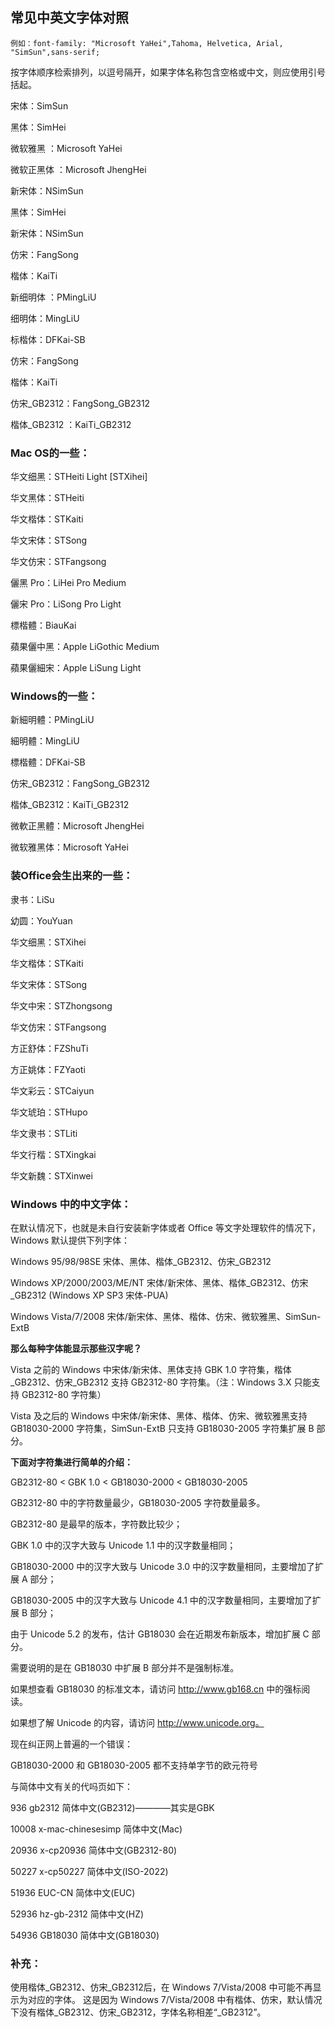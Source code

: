 ## 常见中英文字体对照

```
例如：font-family: "Microsoft YaHei",Tahoma, Helvetica, Arial, "SimSun",sans-serif;
```

按字体顺序检索排列，以逗号隔开，如果字体名称包含空格或中文，则应使用引号括起。

宋体：SimSun

黑体：SimHei

微软雅黑 ：Microsoft YaHei

微软正黑体 ：Microsoft JhengHei

新宋体：NSimSun

黑体：SimHei

新宋体：NSimSun

仿宋：FangSong

楷体：KaiTi

新细明体 ：PMingLiU

细明体：MingLiU

标楷体：DFKai-SB

仿宋：FangSong

楷体：KaiTi

仿宋_GB2312：FangSong_GB2312

楷体_GB2312 ：KaiTi_GB2312


### Mac OS的一些：

华文细黑：STHeiti Light [STXihei]

华文黑体：STHeiti

华文楷体：STKaiti

华文宋体：STSong

华文仿宋：STFangsong

儷黑 Pro：LiHei Pro Medium

儷宋 Pro：LiSong Pro Light

標楷體：BiauKai

蘋果儷中黑：Apple LiGothic Medium

蘋果儷細宋：Apple LiSung Light


### Windows的一些：

新細明體：PMingLiU

細明體：MingLiU

標楷體：DFKai-SB

仿宋_GB2312：FangSong_GB2312

楷体_GB2312：KaiTi_GB2312

微軟正黑體：Microsoft JhengHei

微软雅黑体：Microsoft YaHei


### 装Office会生出来的一些：

隶书：LiSu

幼圆：YouYuan

华文细黑：STXihei

华文楷体：STKaiti

华文宋体：STSong

华文中宋：STZhongsong

华文仿宋：STFangsong

方正舒体：FZShuTi

方正姚体：FZYaoti

华文彩云：STCaiyun

华文琥珀：STHupo

华文隶书：STLiti

华文行楷：STXingkai

华文新魏：STXinwei


### Windows 中的中文字体：

在默认情况下，也就是未自行安装新字体或者 Office 等文字处理软件的情况下，Windows 默认提供下列字体：

Windows 95/98/98SE 宋体、黑体、楷体_GB2312、仿宋_GB2312

Windows XP/2000/2003/ME/NT 宋体/新宋体、黑体、楷体_GB2312、仿宋_GB2312 (Windows XP SP3 宋体-PUA)

Windows Vista/7/2008 宋体/新宋体、黑体、楷体、仿宋、微软雅黑、SimSun-ExtB

**那么每种字体能显示那些汉字呢？**

Vista 之前的 Windows 中宋体/新宋体、黑体支持 GBK 1.0 字符集，楷体_GB2312、仿宋_GB2312 支持 GB2312-80 字符集。（注：Windows 3.X 只能支持 GB2312-80 字符集）

Vista 及之后的 Windows 中宋体/新宋体、黑体、楷体、仿宋、微软雅黑支持 GB18030-2000 字符集，SimSun-ExtB 只支持 GB18030-2005 字符集扩展 B 部分。

**下面对字符集进行简单的介绍：**

GB2312-80 < GBK 1.0 < GB18030-2000 < GB18030-2005

GB2312-80 中的字符数量最少，GB18030-2005 字符数量最多。

GB2312-80 是最早的版本，字符数比较少；

GBK 1.0 中的汉字大致与 Unicode 1.1 中的汉字数量相同；

GB18030-2000 中的汉字大致与 Unicode 3.0 中的汉字数量相同，主要增加了扩展 A 部分；

GB18030-2005 中的汉字大致与 Unicode 4.1 中的汉字数量相同，主要增加了扩展 B 部分；

由于 Unicode 5.2 的发布，估计 GB18030 会在近期发布新版本，增加扩展 C 部分。

需要说明的是在 GB18030 中扩展 B 部分并不是强制标准。

如果想查看 GB18030 的标准文本，请访问 http://www.gb168.cn 中的强标阅读。

如果想了解 Unicode 的内容，请访问 http://www.unicode.org。

现在纠正网上普遍的一个错误：

GB18030-2000 和 GB18030-2005 都不支持单字节的欧元符号

与简体中文有关的代吗页如下：

936 gb2312 简体中文(GB2312)————其实是GBK

10008 x-mac-chinesesimp 简体中文(Mac)

20936 x-cp20936 简体中文(GB2312-80)

50227 x-cp50227 简体中文(ISO-2022)

51936 EUC-CN 简体中文(EUC)

52936 hz-gb-2312 简体中文(HZ)

54936 GB18030 简体中文(GB18030)

### 补充：

使用楷体_GB2312、仿宋_GB2312后，在 Windows 7/Vista/2008 中可能不再显示为对应的字体。
这是因为 Windows 7/Vista/2008 中有楷体、仿宋，默认情况下没有楷体_GB2312、仿宋_GB2312，字体名称相差“_GB2312”。
